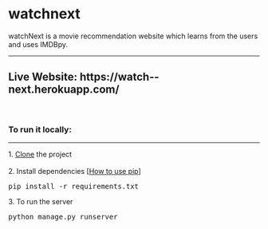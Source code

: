 # watchnext
watchNext is a movie recommendation website which learns from the users and uses IMDBpy.
<hr>
<h2>Live Website: https://watch--next.herokuapp.com/</h2>
<br>
<h3>To run it locally:</h3><hr>
1. <a href="https://git-scm.com/book/en/v2/Git-Basics-Getting-a-Git-Repository">Clone</a> the project<br><br>
2. Install dependencies [<a href="https://packaging.python.org/tutorials/installing-packages/">How to use pip</a>]<br><pre>pip install -r requirements.txt </pre>
3. To run the server <pre>python manage.py runserver</pre>
